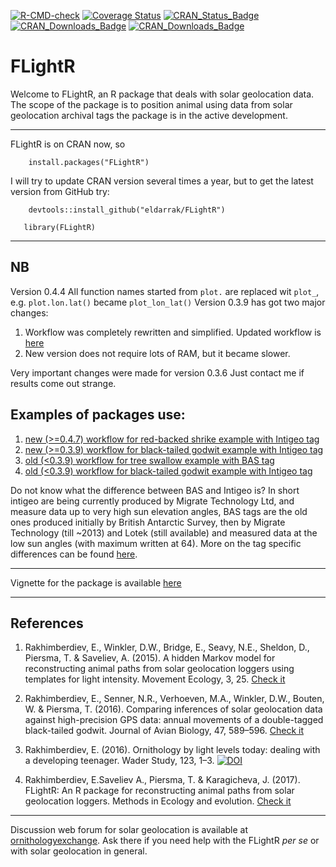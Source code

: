 [![R-CMD-check](https://github.com/eldarrak/FLightR/actions/workflows/R-CMD-check.yaml/badge.svg)](https://github.com/eldarrak/FLightR/actions/workflows/R-CMD-check.yaml)
[![Coverage Status](https://img.shields.io/codecov/c/github/eldarrak/FLightR/master.svg)](https://app.codecov.io/github/eldarrak/FLightR?branch=master)
[![CRAN_Status_Badge](https://www.r-pkg.org/badges/version/FLightR)](https://CRAN.R-project.org/package=FLightR)
[![CRAN_Downloads_Badge](https://cranlogs.r-pkg.org/badges/FLightR?color=brightgreen)](https://CRAN.R-project.org/package=FLightR)
[![CRAN_Downloads_Badge](https://cranlogs.r-pkg.org/badges/grand-total/FLightR?color=brightgreen)](https://CRAN.R-project.org/package=FLightR)


FLightR
=======

Welcome to FLightR, an R package that deals with solar geolocation data. 
The scope of the package is to position animal using data from solar geolocation archival tags
the package is in the active development.

---------------	
FLightR is on CRAN now, so 
```{r}
    install.packages("FLightR")
```
I will try to update CRAN version several times a year, but to get the latest version from GitHub try:
```{r}
    devtools::install_github("eldarrak/FLightR")
```

```{r}
   library(FLightR)
```

---------------

## NB
Version 0.4.4 All function names started from `plot.` are replaced wit `plot_`, e.g. `plot.lon.lat()` became `plot_lon_lat()`
Version 0.3.9 has got two major changes:

1. Workflow was completely rewritten and simplified. Updated workflow is [here](https://github.com/eldarrak/FLightR/blob/master/examples/Black-Tailed_Godwit_FLightR_vignette/FLightR_analysis_workflow.Rmd)
2. New version does not require lots of RAM, but it became slower.

Very important changes were made for version 0.3.6
Just contact me if results come out strange.

## Examples of packages use:
1. [new (>=0.4.7) workflow for red-backed shrike example with Intigeo tag](https://github.com/eldarrak/FLightR_shrike_vignette)
2.  [new (>=0.3.9) workflow for black-tailed godwit example with Intigeo tag](https://github.com/eldarrak/FLightR/blob/master/examples/Black-Tailed_Godwit_FLightR_vignette/FLightR_analysis_workflow.Rmd)
3.  [old (<0.3.9) workflow for tree swallow example with BAS tag](https://github.com/eldarrak/FLightR/blob/master/examples/tree_swallow_BAS_tag_example/tree_swallow_analysis.Rmd)
4.  [old (<0.3.9) workflow for black-tailed godwit example with Intigeo tag](https://github.com/eldarrak/FLightR/blob/master/examples/Black-Tailed_Godwit_JAB_example/A6_FLightR_analysis.Rmd)

Do not know what the difference between BAS and Intigeo is? In short intigeo are being currently produced by Migrate Technology Ltd, and measure data up to very high sun elevation angles, BAS tags are the old ones produced initially by British Antarctic Survey, then by Migrate Technology (till ~2013) and Lotek (still available) and measured data at the low sun angles (with maximum written at 64). More on the tag specific differences can be found [here](https://github.com/eldarrak/FLightR/wiki/setting-up-tag-specific-boundaries).

-------------

Vignette for the package is available [here](https://github.com/eldarrak/FLightR/blob/master/vignettes/FLightR_with_black-tailed_godwit_vignette_from_MEE_2017.Rmd)

-------------

## References
1. Rakhimberdiev, E., Winkler, D.W., Bridge, E., Seavy, N.E., Sheldon, D., Piersma, T. & Saveliev, A. (2015). A hidden Markov model for reconstructing animal paths from solar geolocation loggers using templates for light intensity. Movement Ecology, 3, 25. [Check it](https://movementecologyjournal.biomedcentral.com/articles/10.1186/s40462-015-0062-5)

2. Rakhimberdiev, E., Senner, N.R., Verhoeven, M.A., Winkler, D.W., Bouten, W. & Piersma, T. (2016). Comparing inferences of solar geolocation data against high-precision GPS data: annual movements of a double-tagged black-tailed godwit. Journal of Avian Biology, 47, 589–596. [Check it](https://onlinelibrary.wiley.com/doi/10.1111/jav.00891)

3. Rakhimberdiev, E. (2016). Ornithology by light levels today: dealing with a developing teenager. Wader Study, 123, 1–3. [![DOI](https://zenodo.org/badge/DOI/10.5281/zenodo.166000.svg)](https://doi.org/10.5281/zenodo.166000)

4. Rakhimberdiev, E.Saveliev A., Piersma, T. & Karagicheva, J. (2017). FLightR: An R package for reconstructing animal paths from solar geolocation loggers. Methods in Ecology and evolution. [Check it](https://doi.org/10.1111/2041-210X.12765)

-------------
Discussion web forum for solar geolocation is available at [ornithologyexchange](https://ornithologyexchange.org/forums/forum/259-geolocator-discussion-support/). Ask there if you need help with the FLightR _per se_ or with solar geolocation in general.

